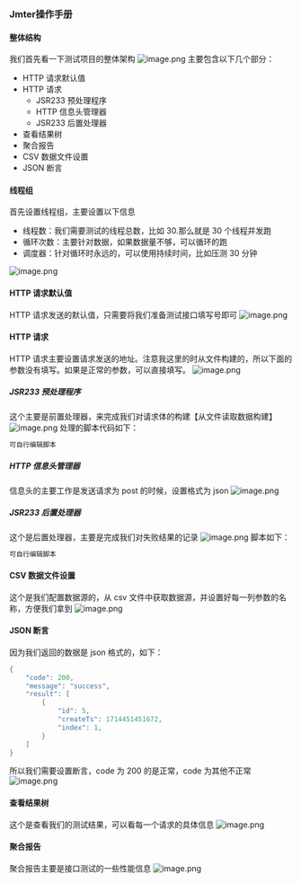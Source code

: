 ### Jmter操作手册

#### 整体结构

我们首先看一下测试项目的整体架构
![image.png](https://cdn.nlark.com/yuque/0/2024/png/40783336/1716272096113-52d58c6a-20a6-4eb4-9212-09ee92794cea.png#averageHue=%233e454d&clientId=u1d21fe56-6951-4&from=paste&height=217&id=ue00cd8b1&originHeight=217&originWidth=368&originalType=binary&ratio=1&rotation=0&showTitle=false&size=14341&status=done&style=none&taskId=ud8fc6277-4962-470a-93ad-d5f056755e3&title=&width=368)
主要包含以下几个部分：

- HTTP 请求默认值
- HTTP 请求
   - JSR233 预处理程序
   - HTTP 信息头管理器
   - JSR233 后置处理器
- 查看结果树
- 聚合报告
- CSV 数据文件设置
- JSON 断言

#### 线程组
首先设置线程组，主要设置以下信息

- 线程数：我们需要测试的线程总数，比如 30.那么就是 30 个线程并发跑
- 循环次数：主要针对数据，如果数据量不够，可以循环的跑
- 调度器：针对循环时永远的，可以使用持续时间，比如压测 30 分钟

![image.png](https://cdn.nlark.com/yuque/0/2024/png/40783336/1716272654201-a2f4fb7f-568c-44bb-b189-8f7f418a4c2d.png#averageHue=%233e4143&clientId=u1d21fe56-6951-4&from=paste&height=427&id=u6c8ea212&originHeight=427&originWidth=504&originalType=binary&ratio=1&rotation=0&showTitle=false&size=11590&status=done&style=none&taskId=u815d4f5a-f3d7-42e7-9b2c-e8e7bcbed9c&title=&width=504)
#### HTTP 请求默认值
HTTP 请求发送的默认值，只需要将我们准备测试接口填写号即可
![image.png](https://cdn.nlark.com/yuque/0/2024/png/40783336/1716272721831-c8e1f55b-ac2b-4c2a-95ff-c9915c1b45ae.png#averageHue=%233f4344&clientId=u1d21fe56-6951-4&from=paste&height=249&id=u857637aa&originHeight=249&originWidth=675&originalType=binary&ratio=1&rotation=0&showTitle=false&size=10312&status=done&style=none&taskId=u3e4c294e-6c78-4047-a719-353297236ee&title=&width=675)

#### HTTP 请求
HTTP 请求主要设置请求发送的地址。注意我这里的时从文件构建的，所以下面的参数没有填写。如果是正常的参数，可以直接填写。
![image.png](https://cdn.nlark.com/yuque/0/2024/png/40783336/1716272776178-314b7c52-7d95-4419-93d7-bcd7f2e97e31.png#averageHue=%233e4244&clientId=u1d21fe56-6951-4&from=paste&height=310&id=ud7d59d92&originHeight=310&originWidth=615&originalType=binary&ratio=1&rotation=0&showTitle=false&size=15095&status=done&style=none&taskId=ud50a4908-b9cd-45f0-8264-7b9c65a2669&title=&width=615)
##### JSR233 预处理程序
这个主要是前置处理器，来完成我们对请求体的构建【从文件读取数据构建】
![image.png](https://cdn.nlark.com/yuque/0/2024/png/40783336/1716272885447-615bd666-9765-4b93-a556-148a645a0bf8.png#averageHue=%233e4244&clientId=u1d21fe56-6951-4&from=paste&height=305&id=u91e3a687&originHeight=305&originWidth=464&originalType=binary&ratio=1&rotation=0&showTitle=false&size=13019&status=done&style=none&taskId=ue06ce0c4-2e4c-481e-a0ca-135592e0701&title=&width=464)
处理的脚本代码如下：
```java
可自行编辑脚本
```
##### HTTP 信息头管理器
信息头的主要工作是发送请求为 post 的时候，设置格式为 json
![image.png](https://cdn.nlark.com/yuque/0/2024/png/40783336/1716272948866-049b3a67-4b50-49ad-a4e6-a490d1586cf6.png#averageHue=%233f4345&clientId=u1d21fe56-6951-4&from=paste&height=169&id=ube2b1854&originHeight=169&originWidth=701&originalType=binary&ratio=1&rotation=0&showTitle=false&size=5167&status=done&style=none&taskId=u9c129498-72fb-47a2-9d06-c83f72627f6&title=&width=701)
##### JSR233 后置处理器
这个是后置处理器，主要是完成我们对失败结果的记录
![image.png](https://cdn.nlark.com/yuque/0/2024/png/40783336/1716272981016-10914827-9ebf-4b6d-ae30-0c97b15355fa.png#averageHue=%233f4244&clientId=u1d21fe56-6951-4&from=paste&height=288&id=u4880f8d2&originHeight=288&originWidth=439&originalType=binary&ratio=1&rotation=0&showTitle=false&size=12134&status=done&style=none&taskId=ub3c2819a-6355-400b-85df-b255fd2aca8&title=&width=439)
脚本如下：

```java
可自行编辑脚本
```
#### CSV 数据文件设置
这个是我们配置数据源的，从 csv 文件中获取数据源，并设置好每一列参数的名称，方便我们拿到
![image.png](https://cdn.nlark.com/yuque/0/2024/png/40783336/1716273028931-409a215b-46ec-480c-8cca-01d0635d2cd9.png#averageHue=%233e4143&clientId=u1d21fe56-6951-4&from=paste&height=382&id=u22691c9f&originHeight=382&originWidth=432&originalType=binary&ratio=1&rotation=0&showTitle=false&size=16077&status=done&style=none&taskId=ue06abe1f-024b-47ed-af39-0309dc9462b&title=&width=432)
#### JSON 断言
因为我们返回的数据是 json 格式的，如下：
```java
{
	"code": 200,
	"message": "success",
	"result": [
		{
			"id": 5,
			"createTs": 1714451451672,
			"index": 1,
		}
	]
}
```
所以我们需要设置断言，code 为 200 的是正常，code 为其他不正常
![image.png](https://cdn.nlark.com/yuque/0/2024/png/40783336/1716273237679-a068fb3b-d233-4bf1-aea5-3681840df7c6.png#averageHue=%233d4143&clientId=u1d21fe56-6951-4&from=paste&height=355&id=uc3fdaccb&originHeight=355&originWidth=446&originalType=binary&ratio=1&rotation=0&showTitle=false&size=13026&status=done&style=none&taskId=u42ef27dd-47f5-4f82-bfb9-b0448a04494&title=&width=446)
#### 查看结果树
这个是查看我们的测试结果，可以看每一个请求的具体信息
![image.png](https://cdn.nlark.com/yuque/0/2024/png/40783336/1716273268955-93411aef-8ab0-4c61-82ae-dc725f03a081.png#averageHue=%232c732c&clientId=u1d21fe56-6951-4&from=paste&height=431&id=u4db97a30&originHeight=431&originWidth=596&originalType=binary&ratio=1&rotation=0&showTitle=false&size=25663&status=done&style=none&taskId=ua6263a57-a09c-40a1-bd38-02151dd8a3e&title=&width=596)
#### 聚合报告
聚合报告主要是接口测试的一些性能信息
![image.png](https://cdn.nlark.com/yuque/0/2024/png/40783336/1716273295426-f34798dc-54cb-4196-baa5-a541081db8e0.png#averageHue=%233f4245&clientId=u1d21fe56-6951-4&from=paste&height=123&id=u2b70908b&originHeight=123&originWidth=1134&originalType=binary&ratio=1&rotation=0&showTitle=false&size=11136&status=done&style=none&taskId=u4f062326-d704-48ae-b5a3-aaf50b36ece&title=&width=1134)
